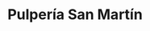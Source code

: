 ---
title: "Pulpería San Martín"
url: /tegucigalpa/pulperia-san-martin-avenida-san-martin-de-porres-9/
shop: quiosco
---